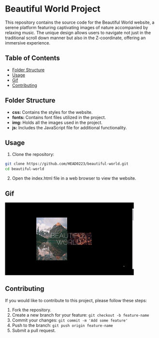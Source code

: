 # Beautiful World Project

This repository contains the source code for the Beautiful World website, a serene platform featuring captivating images of nature accompanied by relaxing music. The unique design allows users to navigate not just in the traditional scroll down manner but also in the Z-coordinate, offering an immersive experience.

## Table of Contents

-  [Folder Structure](#folder-structure)
-  [Usage](#usage)
-  [Gif](#Gif)
-  [Contributing](#contributing)

## Folder Structure

-  **css:** Contains the styles for the website.
-  **fonts:** Contains font files utilized in the project.
-  **img:** Holds all the images used in the project.
-  **js:** Includes the JavaScript file for additional functionality.

## Usage

1. Clone the repository:

```bash
git clone https://github.com/HEAD0223/beautiful-world.git
cd beautiful-world
```

2. Open the index.html file in a web browser to view the website.

## Gif

![Beautiful-World](./media/Beautiful-World.gif)

## Contributing

If you would like to contribute to this project, please follow these steps:

1. Fork the repository.
2. Create a new branch for your feature: `git checkout -b feature-name`
3. Commit your changes: `git commit -m 'Add some feature'`
4. Push to the branch: `git push origin feature-name`
5. Submit a pull request.
